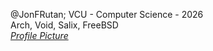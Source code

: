 @JonFRutan; VCU - Computer Science - 2026  
Arch, Void, Salix, FreeBSD  
*[Profile Picture](https://www.freebsd.org/art/)*
